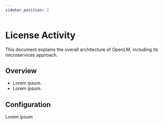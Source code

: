 ```yaml
---
sidebar_position: 2
---
```


# License Activity

This document explains the overall architecture of OpenLM, including its microservices approach.

## Overview

- Lorem ipsum.
- Lorem ipsum.

## Configuration

Lorem ipsum